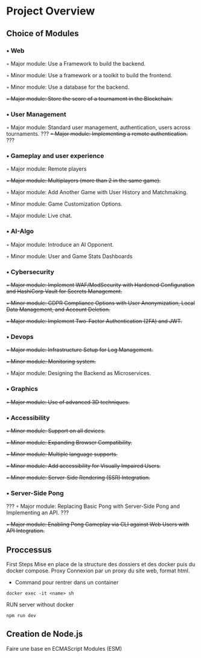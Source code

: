 # Project Overview
## Choice of Modules

### • Web
◦ Major module: Use a Framework to build the backend.

◦ Minor module: Use a framework or a toolkit to build the frontend.

◦ Minor module: Use a database for the backend.

~~◦ Major module: Store the score of a tournament in the Blockchain.~~
### • User Management

◦ Major module: Standard user management, authentication, users across tournaments.
??? 
~~◦ Major module: Implementing a remote authentication.~~
??? 
### • Gameplay and user experience

◦ Major module: Remote players

~~◦ Major module: Multiplayers (more than 2 in the same game).~~

◦ Major module: Add Another Game with User History and Matchmaking.

◦ Minor module: Game Customization Options.

◦ Major module: Live chat.

### • AI-Algo

◦ Major module: Introduce an AI Opponent.

◦ Minor module: User and Game Stats Dashboards

### • Cybersecurity

~~◦ Major module: Implement WAF/ModSecurity with Hardened Configuration and HashiCorp Vault for Secrets Management.~~

~~◦ Minor module: GDPR Compliance Options with User Anonymization, Local Data Management, and Account Deletion.~~

~~◦ Major module: Implement Two-Factor Authentication (2FA) and JWT.~~

### • Devops

~~◦ Major module: Infrastructure Setup for Log Management.~~

~~◦ Minor module: Monitoring system.~~

◦ Major module: Designing the Backend as Microservices.
### • Graphics

~~◦ Major module: Use of advanced 3D techniques.~~

### • Accessibility

~~◦ Minor module: Support on all devices.~~

~~◦ Minor module: Expanding Browser Compatibility.~~

~~◦ Minor module: Multiple language supports.~~

~~◦ Minor module: Add accessibility for Visually Impaired Users.~~

~~◦ Minor module: Server-Side Rendering (SSR) Integration.~~

### • Server-Side Pong

??? 
◦ Major module: Replacing Basic Pong with Server-Side Pong and Implementing an API.
??? 

~~◦ Major module: Enabling Pong Gameplay via CLI against Web Users with API Integration.~~

## Proccessus
  First Steps
Mise en place de la structure des dossiers et des docker puis du docker compose.
  Proxy
Connexion par un proxy du site web, format html. 
  
  - Command pour rentrer dans un container
```angular2html
docker exec -it <name> sh
```
RUN server without docker 
```angular2html
npm run dev
```

## Creation de Node.js
Faire une base en ECMAScript Modules (ESM)

